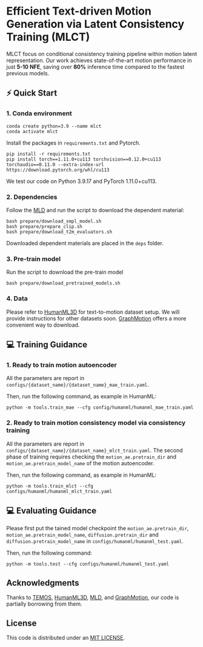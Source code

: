# Efficient Text-driven Motion Generation via Latent Consistency Training (MLCT)

MLCT focus on conditional consistency training pipeline within motion latent representation. Our work achieves state-of-the-art motion performance in just **5-10 NFE**, saving over **80%** inference time compared to the fastest previous models.


## ⚡ Quick Start

### 1. Conda environment

```
conda create python=3.9 --name mlct
conda activate mlct
```

Install the packages in `requirements.txt` and Pytorch.

```
pip install -r requirements.txt
pip install torch==1.11.0+cu113 torchvision==0.12.0+cu113 torchaudio==0.11.0 --extra-index-url https://download.pytorch.org/whl/cu113
```

We test our code on Python 3.9.17 and PyTorch 1.11.0+cu113.

### 2. Dependencies

Follow the [MLD](https://github.com/ChenFengYe/motion-latent-diffusion) and run the script to download the dependent material:

```
bash prepare/download_smpl_model.sh
bash prepare/prepare_clip.sh
bash prepare/download_t2m_evaluators.sh
```

Downloaded dependent materials are placed in the `deps` folder.

### 3. Pre-train model

Run the script to download the pre-train model

```
bash prepare/download_pretrained_models.sh
```


### 4. Data

Please refer to [HumanML3D](https://github.com/EricGuo5513/HumanML3D) for text-to-motion dataset setup.
We will provide instructions for other datasets soon. [GraphMotion](https://github.com/jpthu17/GraphMotion) offers a more convenient way to download.

## 💻 Training Guidance
### 1. Ready to train motion autoencoder

All the parameters are report in `configs/{dataset_name}/{dataset_name}_mae_train.yaml`.

Then, run the following command, as example in HumanML:

```
python -m tools.train_mae --cfg config/humanml/humanml_mae_train.yaml
```

### 2. Ready to train motion consistency model via consistency training

All the parameters are report in `configs/{dataset_name}/{dataset_name}_mlct_train.yaml`. The second phase of training requires checking the `motion_ae.pretrain_dir` and `motion_ae.pretrain_model_name` of the motion autoencoder.

Then, run the following command, as example in HumanML:

```
python -m tools.train_mlct --cfg configs/humanml/humanml_mlct_train.yaml
```

## 💻 Evaluating Guidance
Please first put the tained model checkpoint the `motion_ae.pretrain_dir`, `motion_ae.pretrain_model_name`, `diffusion.pretrain_dir` and `diffusion.pretrain_model_name` in `configs/humanml/humanml_test.yaml`.

Then, run the following command:

```
python -m tools.test --cfg configs/humanml/humanml_test.yaml
```

## Acknowledgments

Thanks to [TEMOS](https://github.com/Mathux/TEMOS), [HumanML3D](https://github.com/EricGuo5513/HumanML3D), [MLD](https://github.com/ChenFengYe/motion-latent-diffusion), and [GraphMotion](https://github.com/jpthu17/GraphMotion), our code is partially borrowing from them.

## License

This code is distributed under an [MIT LICENSE](LICENSE).
